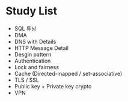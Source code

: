 # Study List

- SQL 튜닝
- DMA
- DNS with Details
- HTTP Message Detail
- Desgin pattern
- Authentication
- Lock and fairness
- Cache (Directed-mapped / set-associative)
- TLS / SSL
- Public key + Private key crypto
- VPN
